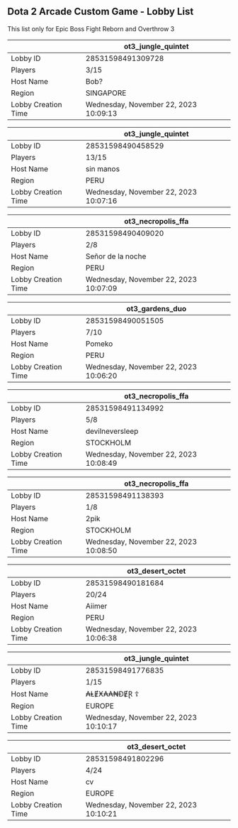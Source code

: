 ## Dota 2 Arcade Custom Game - Lobby List

This list only for Epic Boss Fight Reborn and Overthrow 3

|  | ot3_jungle_quintet |
| ------ | ------ |
| Lobby ID | 28531598491309728 |
| Players | 3/15 |
| Host Name | Bob? |
| Region | SINGAPORE |
| Lobby Creation Time | Wednesday, November 22, 2023 10:09:13 |


|  | ot3_jungle_quintet |
| ------ | ------ |
| Lobby ID | 28531598490458529 |
| Players | 13/15 |
| Host Name | sin manos |
| Region | PERU |
| Lobby Creation Time | Wednesday, November 22, 2023 10:07:16 |


|  | ot3_necropolis_ffa |
| ------ | ------ |
| Lobby ID | 28531598490409020 |
| Players | 2/8 |
| Host Name | Señor de la noche |
| Region | PERU |
| Lobby Creation Time | Wednesday, November 22, 2023 10:07:09 |


|  | ot3_gardens_duo |
| ------ | ------ |
| Lobby ID | 28531598490051505 |
| Players | 7/10 |
| Host Name | Pomeko |
| Region | PERU |
| Lobby Creation Time | Wednesday, November 22, 2023 10:06:20 |


|  | ot3_necropolis_ffa |
| ------ | ------ |
| Lobby ID | 28531598491134992 |
| Players | 5/8 |
| Host Name | devilneversleep |
| Region | STOCKHOLM |
| Lobby Creation Time | Wednesday, November 22, 2023 10:08:49 |


|  | ot3_necropolis_ffa |
| ------ | ------ |
| Lobby ID | 28531598491138393 |
| Players | 1/8 |
| Host Name | 2pik |
| Region | STOCKHOLM |
| Lobby Creation Time | Wednesday, November 22, 2023 10:08:50 |


|  | ot3_desert_octet |
| ------ | ------ |
| Lobby ID | 28531598490181684 |
| Players | 20/24 |
| Host Name | Aiimer |
| Region | PERU |
| Lobby Creation Time | Wednesday, November 22, 2023 10:06:38 |


|  | ot3_jungle_quintet |
| ------ | ------ |
| Lobby ID | 28531598491776835 |
| Players | 1/15 |
| Host Name | ₳ⱠɆӾ₳₳₦ĐɆⱤ ☦ |
| Region | EUROPE |
| Lobby Creation Time | Wednesday, November 22, 2023 10:10:17 |


|  | ot3_desert_octet |
| ------ | ------ |
| Lobby ID | 28531598491802296 |
| Players | 4/24 |
| Host Name | cv |
| Region | EUROPE |
| Lobby Creation Time | Wednesday, November 22, 2023 10:10:21 |


